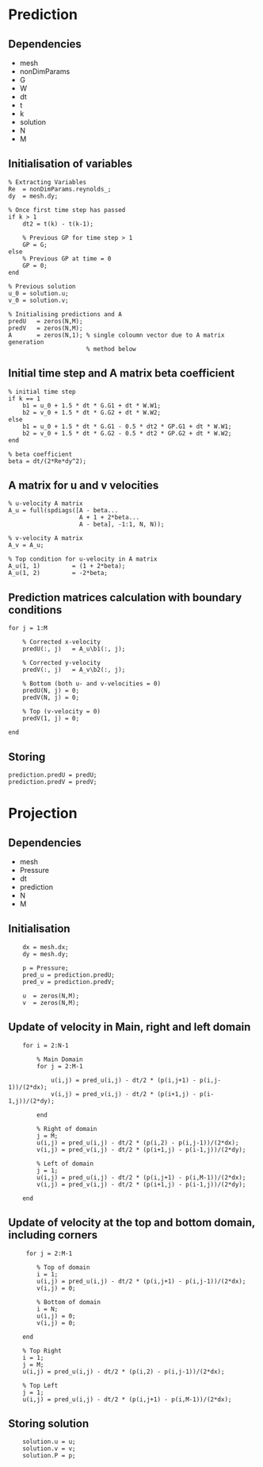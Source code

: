 # Prediction

## Dependencies
- mesh
- nonDimParams
- G
- W
- dt
- t
- k
- solution
- N
- M

## Initialisation of variables

    % Extracting Variables
    Re  = nonDimParams.reynolds_;
    dy  = mesh.dy;

    % Once first time step has passed
    if k > 1
        dt2 = t(k) - t(k-1);

        % Previous GP for time step > 1
        GP = G;
    else
        % Previous GP at time = 0
        GP = 0;
    end

    % Previous solution
    u_0 = solution.u;
    v_0 = solution.v;

    % Initialising predictions and A
    predU   = zeros(N,M);
    predV   = zeros(N,M);
    A       = zeros(N,1); % single coloumn vector due to A matrix generation 
                          % method below
                          
## Initial time step and A matrix beta coefficient 

    % initial time step
    if k == 1
        b1 = u_0 + 1.5 * dt * G.G1 + dt * W.W1;
        b2 = v_0 + 1.5 * dt * G.G2 + dt * W.W2;
    else
        b1 = u_0 + 1.5 * dt * G.G1 - 0.5 * dt2 * GP.G1 + dt * W.W1;
        b2 = v_0 + 1.5 * dt * G.G2 - 0.5 * dt2 * GP.G2 + dt * W.W2;
    end

    % beta coefficient
    beta = dt/(2*Re*dy^2);
    
## A matrix for u and v velocities

    % u-velocity A matrix
    A_u = full(spdiags([A - beta...
                        A + 1 + 2*beta...
                        A - beta], -1:1, N, N));

    % v-velocity A matrix
    A_v = A_u;

    % Top condition for u-velocity in A matrix 
    A_u(1, 1)         = (1 + 2*beta);
    A_u(1, 2)         = -2*beta;
    
## Prediction matrices calculation with boundary conditions

    for j = 1:M

        % Corrected x-velocity
        predU(:, j)   = A_u\b1(:, j);

        % Corrected y-velocity
        predV(:, j)   = A_v\b2(:, j);

        % Bottom (both u- and v-velocities = 0)
        predU(N, j) = 0;
        predV(N, j) = 0;

        % Top (v-velocity = 0)
        predV(1, j) = 0;

    end
    
## Storing

    prediction.predU = predU;
    prediction.predV = predV;


# Projection

## Dependencies
- mesh
- Pressure
- dt
- prediction
- N
- M

## Initialisation

        dx = mesh.dx;
        dy = mesh.dy;

        p = Pressure;
        pred_u = prediction.predU;
        pred_v = prediction.predV;

        u  = zeros(N,M);
        v  = zeros(N,M);

## Update of velocity in Main, right and left domain

        for i = 2:N-1

            % Main Domain
            for j = 2:M-1

                u(i,j) = pred_u(i,j) - dt/2 * (p(i,j+1) - p(i,j-1))/(2*dx);
                v(i,j) = pred_v(i,j) - dt/2 * (p(i+1,j) - p(i-1,j))/(2*dy);

            end

            % Right of domain
            j = M;
            u(i,j) = pred_u(i,j) - dt/2 * (p(i,2) - p(i,j-1))/(2*dx);
            v(i,j) = pred_v(i,j) - dt/2 * (p(i+1,j) - p(i-1,j))/(2*dy);

            % Left of domain
            j = 1;
            u(i,j) = pred_u(i,j) - dt/2 * (p(i,j+1) - p(i,M-1))/(2*dx);
            v(i,j) = pred_v(i,j) - dt/2 * (p(i+1,j) - p(i-1,j))/(2*dy);  

        end
        
 ## Update of velocity at the top and bottom domain, including corners
 
         for j = 2:M-1

            % Top of domain
            i = 1;
            u(i,j) = pred_u(i,j) - dt/2 * (p(i,j+1) - p(i,j-1))/(2*dx);
            v(i,j) = 0;

            % Bottom of domain
            i = N;
            u(i,j) = 0;
            v(i,j) = 0;

        end

        % Top Right
        i = 1;
        j = M;
        u(i,j) = pred_u(i,j) - dt/2 * (p(i,2) - p(i,j-1))/(2*dx);

        % Top Left
        j = 1;
        u(i,j) = pred_u(i,j) - dt/2 * (p(i,j+1) - p(i,M-1))/(2*dx);
        
## Storing solution

        solution.u = u;
        solution.v = v;
        solution.P = p;
 
 
